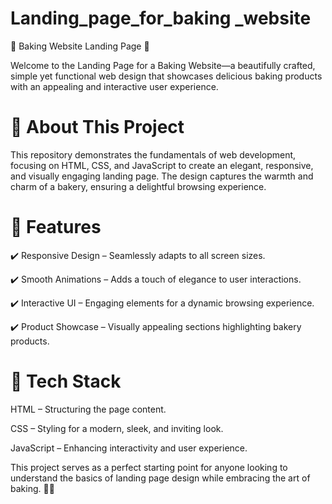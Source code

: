 # Landing_page_for_baking _website
🍞 Baking Website Landing Page 🧁


Welcome to the Landing Page for a Baking Website—a beautifully crafted, simple yet functional web design that showcases delicious baking products with an appealing and interactive user experience.

<h1>🌟 About This Project</h1>

This repository demonstrates the fundamentals of web development, focusing on HTML, CSS, and JavaScript to create an elegant, responsive, and visually engaging landing page. The design captures the warmth and charm of a bakery, ensuring a delightful browsing experience.

<h1>🎨 Features</h1>
✔️ Responsive Design – Seamlessly adapts to all screen sizes.

✔️ Smooth Animations – Adds a touch of elegance to user interactions.

✔️ Interactive UI – Engaging elements for a dynamic browsing experience.

✔️ Product Showcase – Visually appealing sections highlighting bakery products.


<h1>🔧 Tech Stack</h1>

HTML – Structuring the page content.

CSS – Styling for a modern, sleek, and inviting look.

JavaScript – Enhancing interactivity and user experience.

This project serves as a perfect starting point for anyone looking to understand the basics of landing page design while embracing the art of baking. 🍰✨

